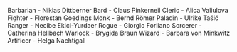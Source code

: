Barbarian - Niklas Dittberner
Bard - Claus Pinkerneil
Cleric - Alica Valiulova
Fighter - Florestan Goedings
Monk - Bernd Römer
Paladin - Ulrike Tašić
Ranger - Necibe Ekici-Yurdaer
Rogue - Giorgio Forliano
Sorcerer - Catherina Hellbach
Warlock - Brygida Braun
Wizard - Barbara von Minkwitz
Artificer - Helga Nachtigall


